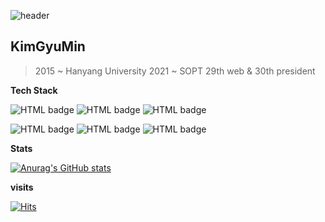 ![header](https://capsule-render.vercel.app/api?type=rect&color=gradient&height=150&section=header&text=Thanks%20for%20visiting&fontSize=90&animation=fadeIn)

## KimGyuMin

> 2015 ~ Hanyang University
> 2021 ~ SOPT 29th web & 30th president


**Tech Stack**

![HTML badge](https://img.shields.io/badge/-HTML-%23E34F26?logo=HTML5&logoColor=white&style=for-the-badge) ![HTML badge](https://img.shields.io/badge/-CSS-%231572B6?logo=CSS3&logoColor=white&style=for-the-badge) ![HTML badge](https://img.shields.io/badge/-JavaScript-%23F7DF1E?logo=JavaScript&logoColor=white&style=for-the-badge)

![HTML badge](https://img.shields.io/badge/-React-%2361DAFB?logo=React&logoColor=white&style=for-the-badge) ![HTML badge](https://img.shields.io/badge/-TypeScript-%233178C6?logo=TypeScript&logoColor=white&style=for-the-badge) ![HTML badge](https://img.shields.io/badge/-Next.js-%23000000?logo=Next.js&logoColor=white&style=for-the-badge) 

**Stats**

[![Anurag's GitHub stats](https://github-readme-stats.vercel.app/api?username=Gyuminn&show_icons=true&theme=tokyonight)](https://github.com/anuraghazra/github-readme-stats)


**visits**

 [![Hits](https://hits.seeyoufarm.com/api/count/incr/badge.svg?url=https%3A%2F%2Fgithub.com%2FGyuminn&count_bg=%2379C83D&title_bg=%23555555&icon=&icon_color=%23E7E7E7&title=hits&edge_flat=false)](https://hits.seeyoufarm.com)

